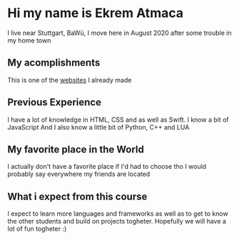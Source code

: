 # Hi my name is Ekrem Atmaca
I live near Stuttgart, BaWü, I move here in August 2020 after some trouble in my home town

## My acomplishments
This is one of the [websites](https://www.wipdesign.de) I already made 

## Previous Experience
I have a lot of knowledge in HTML, CSS and as well as Swift.
I know a bit of JavaScript
And I also know a little bit of Python, C++ and LUA

## My favorite place in the World
I actually don't have a favorite place if I'd had to choose tho I would probably say everywhere my friends are located

## What i expect from this course
I expect to learn more languages and frameworks as well as to get to know the other students and build on projects togheter.
Hopefully we will have a lot of fun togheter :)
